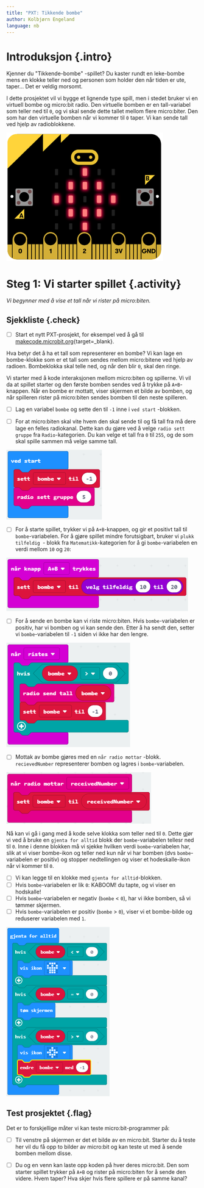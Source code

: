 ```yaml
---
title: "PXT: Tikkende bombe"
author: Kolbjørn Engeland
language: nb
---
```



# Introduksjon {.intro}

Kjenner du "Tikkende-bombe" -spillet? Du kaster rundt en leke-bombe mens en klokke teller ned og 
personen som holder den når tiden er ute, taper... Det er veldig morsomt.

I dette prosjektet vil vi bygge et lignende type spill, men i stedet bruker vi en virtuell bombe og micro:bit radio.
Den virtuelle bomben er en tall-variabel som teller ned til `0`, og vi skal sende dette tallet mellom flere micro:biter. 
Den som har den virtuelle bomben når vi kommer til `0` taper. Vi kan sende tall ved hjelp av radioblokkene. 

![Bilde av en microbit som viser en bombe](bombe.png)


# Steg 1: Vi starter spillet {.activity}

*Vi begynner med å vise et tall når vi rister på micro:biten.*

## Sjekkliste {.check}

- [ ] Start et nytt PXT-prosjekt, for eksempel ved å gå til
[makecode.microbit.org](https://makecode.microbit.org/?lang=no){target=_blank}.

Hva betyr det å ha et tall som representerer en bombe? Vi kan lage en bombe-klokke som er et tall som sendes
mellom micro:bitene ved hjelp av radioen. Bombeklokka skal telle ned, og når den blir `0`, skal den ringe.

Vi starter med å kode interaksjonen mellom micro:biten og spillerne. Vi vil da at spillet starter og den første 
bomben sendes ved å trykke på `A+B`-knappen. Når en bombe er mottatt, viser skjermen et bilde av bomben, 
og når spilleren rister på micro:biten sendes bomben til den neste spilleren.

- [ ] Lag en variabel `bombe` og sette den til `-1` inne i `ved start` -blokken.

- [ ] For at micro:biten skal vite hvem den skal sende til og få tall fra må dere lage en felles radiokanal.
Dette kan du gjøre ved å velge `radio sett gruppe` fra `Radio`-kategorien. 
Du kan velge et tall fra `0` til `255`, og de som skal spille sammen må velge samme tall.

![Bilde av "sett bombe til" og "radio sett gruppe" klossene](bombeskript_1.png)

- [ ] For å starte spillet, trykker vi på `A+B`-knappen, og gir et positivt tall til `bombe`-variabelen. For å gjøre
spillet mindre forutsigbart, bruker vi  `plukk tilfeldig `- blokk fra `Matematikk`-kategorien for å gi 
`bombe`-variabelen en verdi mellom `10` og `20`:

![Bilde av "når A+B trykkes" der bombe settes til tilfeldig tall mellom 20 og 20](bombeskript_2.png)

- [ ] For å sende en bombe kan vi riste micro:biten. Hvis `bombe`-variabelen er positiv, har vi bomben og vi kan
sende den. Etter å ha sendt den, setter vi `bombe`-variabelen til `-1` siden vi ikke har den lengre.

![Bilde av "når ristes" der verdien for bombe-variabelen sendes og settes til 0](bombeskript_3.png)

- [ ] Mottak av bombe gjøres med en `når radio mottar` -blokk. `recievedNumber` representerer bomben og
lagres i `bombe`-variabelen.

![Bilde av "når radio mottar-blokk" der verdien for bombe-variabelen settes til RecievedNumber](bombeskript_4.png)

Nå kan vi gå i gang med å kode selve klokka som teller ned til `0`. Dette gjør vi ved å bruke en `gjenta for alltid` blokk 
der `bombe`-variabelen tellesr ned til `0`. Inne i denne blokken må vi sjekke hvilken verdi `bombe`-variabelen har, slik at vi 
viser bombe-ikon og teller ned kun når vi har bomben (dvs `bombe`-variabelen er positiv) og stopper nedtellingen og viser 
et hodeskalle-ikon når vi kommer til `0`.

- [ ] Vi kan legge til en klokke med `gjenta for alltid`-blokken.
- [ ] Hvis `bombe`-variabelen er lik `0`: KABOOM! du tapte, og vi viser en hodskalle!
- [ ] Hvis `bombe`-variabelen er negativ (`bombe` < `0`), har vi ikke bomben, så vi tømmer skjermen.
- [ ] Hvis `bombe`-variabelen er positiv (`bombe` > `0`), viser vi et bombe-bilde og reduserer variabelen med `1`.

![Bilde av "for alltid blokk" der man viser bilde avhengig av verdien til bombe-variabelen](bombeskript_5.png)


## Test prosjektet {.flag}

Det er to forskjellige måter vi kan teste micro:bit-programmer på:

- [ ] Til venstre på skjermen er det et bilde av en micro:bit. Starter du å teste her vil du få opp to bilder av 
micro:bit og kan teste ut med å sende bomben mellom disse.

- [ ] Du og en venn kan laste opp koden på hver deres micro:bit. Den som starter spillet trykker på `A+B` 
og rister på micro:biten for å sende den videre. Hvem taper? Hva skjer hvis flere spillere er på samme kanal?

